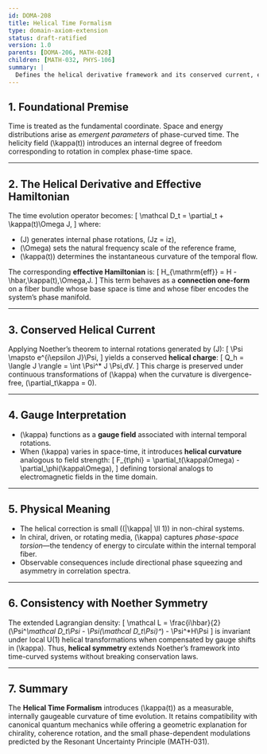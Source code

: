 ```yaml
---
id: DOMA-208
title: Helical Time Formalism
type: domain-axiom-extension
status: draft-ratified
version: 1.0
parents: [DOMA-206, MATH-028]
children: [MATH-032, PHYS-106]
summary: |
  Defines the helical derivative framework and its conserved current, establishing κ as an internal gauge connection in time-first dynamics. Demonstrates compatibility with Noether’s theorem and outlines the geometric meaning of the helical Hamiltonian.
---
```


## 1. Foundational Premise

Time is treated as the fundamental coordinate. Space and energy distributions arise as *emergent parameters* of phase-curved time. The helicity field \(\kappa(t)\) introduces an internal degree of freedom corresponding to rotation in complex phase-time space.

---

## 2. The Helical Derivative and Effective Hamiltonian

The time evolution operator becomes:
\[
\mathcal D_t = \partial_t + \kappa(t)\Omega J,
\]
where:
- \(J\) generates internal phase rotations, \(Jz = iz\),
- \(\Omega\) sets the natural frequency scale of the reference frame,
- \(\kappa(t)\) determines the instantaneous curvature of the temporal flow.

The corresponding **effective Hamiltonian** is:
\[
H_{\mathrm{eff}} = H - \hbar\,\kappa(t)\,\Omega\,J.
\]
This term behaves as a **connection one-form** on a fiber bundle whose base space is time and whose fiber encodes the system’s phase manifold.

---

## 3. Conserved Helical Current

Applying Noether’s theorem to internal rotations generated by \(J\):
\[
\Psi \mapsto e^{i\epsilon J}\Psi,
\]
yields a conserved **helical charge**:
\[
Q_h = \langle J \rangle = \int \Psi^* J \Psi\,dV.
\]
This charge is preserved under continuous transformations of \(\kappa\) when the curvature is divergence-free, \(\partial_t\kappa = 0\).

---

## 4. Gauge Interpretation

- \(\kappa\) functions as a **gauge field** associated with internal temporal rotations.
- When \(\kappa\) varies in space-time, it introduces **helical curvature** analogous to field strength:
  \[
  F_{t\phi} = \partial_t(\kappa\Omega) - \partial_\phi(\kappa\Omega),
  \]
  defining torsional analogs to electromagnetic fields in the time domain.

---

## 5. Physical Meaning

- The helical correction is small (\(|\kappa| \ll 1\)) in non-chiral systems.
- In chiral, driven, or rotating media, \(\kappa\) captures *phase-space torsion*—the tendency of energy to circulate within the internal temporal fiber.
- Observable consequences include directional phase squeezing and asymmetry in correlation spectra.

---

## 6. Consistency with Noether Symmetry

The extended Lagrangian density:
\[
\mathcal L = \frac{i\hbar}{2}(\Psi^*\mathcal D_t\Psi - \Psi(\mathcal D_t\Psi)^*) - \Psi^*H\Psi
\]
is invariant under local U(1) helical transformations when compensated by gauge shifts in \(\kappa\). Thus, **helical symmetry** extends Noether’s framework into time-curved systems without breaking conservation laws.

---

## 7. Summary

The **Helical Time Formalism** introduces \(\kappa(t)\) as a measurable, internally gaugeable curvature of time evolution. It retains compatibility with canonical quantum mechanics while offering a geometric explanation for chirality, coherence rotation, and the small phase-dependent modulations predicted by the Resonant Uncertainty Principle (MATH-031).

